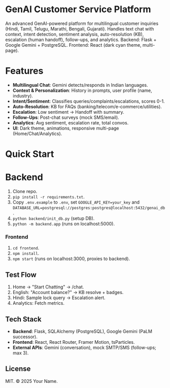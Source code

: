 # GenAI Customer Service Platform

An advanced GenAI-powered platform for multilingual customer inquiries (Hindi, Tamil, Telugu, Marathi, Bengali, Gujarati). Handles text chat with context, intent detection, sentiment analysis, auto-resolution (KB), escalation (human handoff), follow-ups, and analytics. Backend: Flask + Google Gemini + PostgreSQL. Frontend: React (dark cyan theme, multi-page).


# Features
- **Multilingual Chat**: Gemini detects/responds in Indian languages.
- **Context & Personalization**: History in prompts, user profile (name, industry).
- **Intent/Sentiment**: Classifies queries/complaints/escalations, scores 0-1.
- **Auto-Resolution**: KB for FAQs (banking/telecom/e-commerce/utilities).
- **Escalation**: Low sentiment → Handoff with summary.
- **Follow-Ups**: Post-chat surveys (mock SMS/email).
- **Analytics**: Avg sentiment, escalation rate, total convos.
- **UI**: Dark theme, animations, responsive multi-page (Home/Chat/Analytics).

# Quick Start
# Backend
1. Clone repo.
2. `pip install -r requirements.txt`.
3. Copy `.env.example` to `.env`, set `GOOGLE_API_KEY=your_key` and `DATABASE_URL=postgresql://postgres:postgres@localhost:5432/genai_db`.
4. `python backend/init_db.py` (setup DB).
5. `python -m backend.app` (runs on localhost:5000).

### Frontend
1. `cd frontend`.
2. `npm install`.
3. `npm start` (runs on localhost:3000, proxies to backend).

## Test Flow
1. Home → "Start Chatting" → /chat.
2. English: "Account balance?" → KB resolve + badges.
3. Hindi: Sample lock query → Escalation alert.
4. Analytics: Fetch metrics.

## Tech Stack
- **Backend**: Flask, SQLAlchemy (PostgreSQL), Google Gemini (PaLM successor).
- **Frontend**: React, React Router, Framer Motion, tsParticles.
- **External APIs**: Gemini (conversation), mock SMTP/SMS (follow-ups; max 3).

## License
MIT. © 2025 Your Name.
